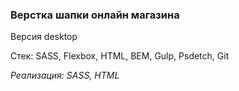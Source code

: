 ### Верстка шапки онлайн магазина 

Версия desktop

Стек: SASS, Flexbox, HTML, BEM, Gulp, Psdetch, Git

*Реализация: SASS, HTML*
